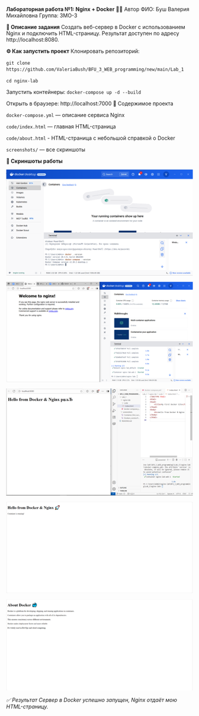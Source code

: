 **Лабораторная работа №1: Nginx + Docker**
👩‍💻 Автор
ФИО: Буш Валерия Михайловна
Группа: 3МО-3

**📌 Описание задания**
Создать веб-сервер в Docker с использованием Nginx и подключить HTML-страницу.
Результат доступен по адресу http://localhost:8080.

**⚙️ Как запустить проект**
Клонировать репозиторий:

`git clone https://github.com/ValeriaBush/BFU_3_WEB_programming/new/main/Lab_1`

`cd nginx-lab`

Запустить контейнеры:
`docker-compose up -d --build`

Открыть в браузере: http://localhost:7000 📂 Содержимое проекта

`docker-compose.yml` — описание сервиса Nginx

`code/index.html` — главная HTML-страница

`code/about.html` - HTML-страница с небольшой справкой о Docker

`screenshots/` — все скриншоты

**📸 Скриншоты работы**

![Версия Docker](https://github.com/ValeriaBush/BFU_3_WEB_programming/blob/main/Lab_1/screenshots/Dockers_version.png)

![Первый запуск](https://github.com/ValeriaBush/BFU_3_WEB_programming/blob/main/Lab_1/screenshots/Container_first_run.png)

![Добавление index.html](https://github.com/ValeriaBush/BFU_3_WEB_programming/blob/main/Lab_1/screenshots/Added_index_html.png)

![Улучшение index.html](https://github.com/ValeriaBush/BFU_3_WEB_programming/blob/main/Lab_1/screenshots/Updated_index_html.png)

![Добавление about.html](https://github.com/ValeriaBush/BFU_3_WEB_programming/blob/main/Lab_1/screenshots/Added_about_html.png)

*✅ Результат Сервер в Docker успешно запущен, Nginx отдаёт мою HTML-страницу.*
